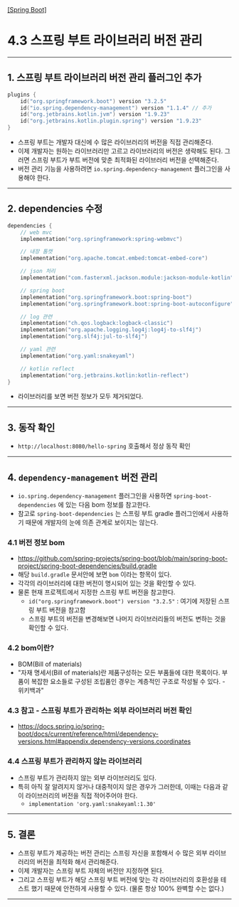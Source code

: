 <nav>
    <a href="../.." target="_blank">[Spring Boot]</a>
</nav>

# 4.3 스프링 부트 라이브러리 버전 관리

---

## 1. 스프링 부트 라이브러리 버전 관리 플러그인 추가
```kotlin
plugins {
    id("org.springframework.boot") version "3.2.5"
    id("io.spring.dependency-management") version "1.1.4" // 추가
    id("org.jetbrains.kotlin.jvm") version "1.9.23"
    id("org.jetbrains.kotlin.plugin.spring") version "1.9.23"
}
```
- 스프링 부트는 개발자 대신에 수 많은 라이브러리의 버전을 직접 관리해준다.
- 이제 개발자는 원하는 라이브러리만 고르고 라이브러리의 버전은 생략해도 된다. 그러면 스프링 부트가 부트 버전에 맞춘 최적화된 라이브러리 버전을 선택해준다.
- 버전 관리 기능을 사용하려면 `io.spring.dependency-management` 플러그인을 사용해야 한다. 

---

## 2. dependencies 수정
```kotlin
dependencies {
    // web mvc
    implementation("org.springframework:spring-webmvc")

    // 내장 톰캣
    implementation("org.apache.tomcat.embed:tomcat-embed-core")

    // json 처리
    implementation("com.fasterxml.jackson.module:jackson-module-kotlin")

    // spring boot
    implementation("org.springframework.boot:spring-boot")
    implementation("org.springframework.boot:spring-boot-autoconfigure")

    // log 관련
    implementation("ch.qos.logback:logback-classic")
    implementation("org.apache.logging.log4j:log4j-to-slf4j")
    implementation("org.slf4j:jul-to-slf4j")

    // yaml 관련
    implementation("org.yaml:snakeyaml")

    // kotlin reflect
    implementation("org.jetbrains.kotlin:kotlin-reflect")
}
```
- 라이브러리를 보면 버전 정보가 모두 제거되었다.

---

## 3. 동작 확인
- `http://localhost:8080/hello-spring` 호출해서 정상 동작 확인

---

## 4. `dependency-management` 버전 관리
- `io.spring.dependency-management` 플러그인을 사용하면 `spring-boot-dependencies` 에 있는 다음
bom 정보를 참고한다.
- 참고로 `spring-boot-dependencies` 는 스프링 부트 gradle 플러그인에서 사용하기 때문에 개발자의 눈에 의존
관계로 보이지는 않는다.

### 4.1 버전 정보 bom
- https://github.com/spring-projects/spring-boot/blob/main/spring-boot-project/spring-boot-dependencies/build.gradle
- 해당 `build.gradle` 문서안에 보면 `bom` 이라는 항목이 있다.
- 각각의 라이브러리에 대한 버전이 명시되어 있는 것을 확인할 수 있다.
- 물론 현재 프로젝트에서 지정한 스프링 부트 버전을 참고한다.
  - `id("org.springframework.boot") version "3.2.5"` : 여기에 저장된 스프링 부트 버전을 참고함
  - 스프링 부트의 버전을 변경해보면 나머지 라이브러리들의 버전도 변하는 것을 확인할 수 있다.

### 4.2 bom이란?
- BOM(Bill of materials)
- "자재 명세서(Bill of materials)란 제품구성하는 모든 부품들에 대한 목록이다.
부품이 복잡한 요소들로 구성된 조립품인 경우는 계층적인 구조로 작성될 수 있다. - 위키백과"

### 4.3 참고 - 스프링 부트가 관리하는 외부 라이브러리 버전 확인
- https://docs.spring.io/spring-boot/docs/current/reference/html/dependency-versions.html#appendix.dependency-versions.coordinates

### 4.4 스프링 부트가 관리하지 않는 라이브러리
- 스프링 부트가 관리하지 않는 외부 라이브러리도 있다.
- 특히 아직 잘 알려지지 않거나 대중적이지 않은 경우가 그러한데, 이때는 다음과 같이 라이브러리의 버전을 직접 적어주어야 한다.
  - `implementation 'org.yaml:snakeyaml:1.30'`

---

## 5. 결론
- 스프링 부트가 제공하는 버전 관리는 스프링 자신을 포함해서 수 많은 외부 라이브러리의 버전을 최적화 해서 관리해준다.
- 이제 개발자는 스프링 부트 자체의 버전만 지정하면 된다.
- 그리고 스프링 부트가 해당 스프링 부트 버전에 맞는 각 라이브러리의 호환성을 테스트 했기 때문에 안전하게 사용할 수 있다. (물론 항상 100% 완벽할 수는 없다.)

---
